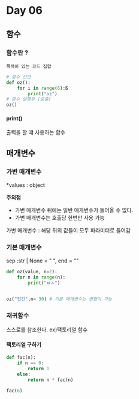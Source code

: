 # Day 06
## 함수
### 함수란 ?

    목적이 있는 코드 집합
```python
# 함수 선언
def oz():
    for i in range(6):ß
        print("oz")
# 함수 실행부 (호출)
oz()
```
#### print()
출력을 할 떄 사용하는 함수 

## 매개변수
### 가변 매개변수
 *values : object

**주의점**
* 가변 매개변수 뒤에는 일반 매개변수가 들어올 수 없다.
* 가변 매개변수는 호출당 한번만 사용 가능 

 
가변 매개변수 : 해당 뒤의 값들이 모두 파라미터로 들어감



### 기본 매개변수
sep :str | None = " ", end = ""

```python
def oz(value, n=2):
    for n in range(n):
        print("ㅂㅅ")


oz("인간",n= 30) # 기본 매개변수는 변형이 가능
```

### 재귀함수
스스로를 참조한다. ex)팩토리얼 함수

#### 팩토리얼 구하기
```python
def fac(n):
    if n == 0:
        return 1
    else:
        return n * fac(n)

fac(6)

```


